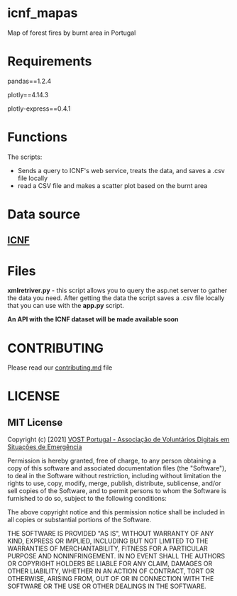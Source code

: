 # icnf_mapas
Map of forest fires by burnt area in Portugal 

# Requirements 

pandas==1.2.4

plotly==4.14.3

plotly-express==0.4.1


# Functions 

The scripts: 
- Sends a query to ICNF's web service, treats the data, and saves a .csv file locally
- read a CSV file and makes a scatter plot based on the burnt area 


# Data source 

## [ICNF](https://fogos.icnf.pt/localizador/webserviceocorrencias.asp?ano=2015) 


# Files 

**xmlretriver.py** - this script allows you to query the asp.net server to gather the data you need. 
After getting the data the script saves a .csv file locally that you can use with the **app.py** script. 

**An API with the ICNF dataset will be made available soon**

# CONTRIBUTING 

Please read our [contributing.md](https://github.com/vostpt/icnf_mapas/blob/main/contributing.md) file 

# LICENSE

## MIT License

Copyright (c) [2021] [VOST Portugal - Associação de Voluntários Digitais em Situações de Emergência](https://vost.pt)

Permission is hereby granted, free of charge, to any person obtaining a copy
of this software and associated documentation files (the "Software"), to deal
in the Software without restriction, including without limitation the rights
to use, copy, modify, merge, publish, distribute, sublicense, and/or sell
copies of the Software, and to permit persons to whom the Software is
furnished to do so, subject to the following conditions:

The above copyright notice and this permission notice shall be included in all
copies or substantial portions of the Software.

THE SOFTWARE IS PROVIDED "AS IS", WITHOUT WARRANTY OF ANY KIND, EXPRESS OR
IMPLIED, INCLUDING BUT NOT LIMITED TO THE WARRANTIES OF MERCHANTABILITY,
FITNESS FOR A PARTICULAR PURPOSE AND NONINFRINGEMENT. IN NO EVENT SHALL THE
AUTHORS OR COPYRIGHT HOLDERS BE LIABLE FOR ANY CLAIM, DAMAGES OR OTHER
LIABILITY, WHETHER IN AN ACTION OF CONTRACT, TORT OR OTHERWISE, ARISING FROM,
OUT OF OR IN CONNECTION WITH THE SOFTWARE OR THE USE OR OTHER DEALINGS IN THE
SOFTWARE.

